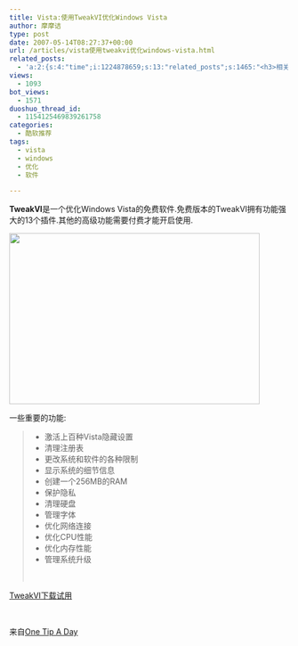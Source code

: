 ```yaml
---
title: Vista:使用TweakVI优化Windows Vista
author: 摩摩诘
type: post
date: 2007-05-14T08:27:37+00:00
url: /articles/vista使用tweakvi优化windows-vista.html
related_posts:
  - 'a:2:{s:4:"time";i:1224878659;s:13:"related_posts";s:1465:"<h3>相关日志</h3><ul class="related_post"><li><a href="http://www.digglife.cn/articles/clean-up-desktop-improve-productivity-2.html" title="彻底清空桌面,让启动程序更加高效Part.2">彻底清空桌面,让启动程序更加高效Part.2</a></li><li><a href="http://www.digglife.cn/articles/clean-up-desktop-improve-productivity-1.html" title="彻底清空桌面,让启动程序更加高效Part.1">彻底清空桌面,让启动程序更加高效Part.1</a></li><li><a href="http://www.digglife.cn/articles/vista-theme-visual-style-download.html" title="7个漂亮的Vista主题(视觉样式)下载">7个漂亮的Vista主题(视觉样式)下载</a></li><li><a href="http://www.digglife.cn/articles/custom-windows-interface-tools.html" title="9个工具打造焕然一新的Windows界面">9个工具打造焕然一新的Windows界面</a></li><li><a href="http://www.digglife.cn/articles/windows-vista-sp1-download.html" title="Windows Vista SP1简体中文独立安装包官方下载">Windows Vista SP1简体中文独立安装包官方下载</a></li><li><a href="http://www.digglife.cn/articles/free-clipboard-manager-clipx.html" title="小巧的Windows剪切板管理器:ClipX">小巧的Windows剪切板管理器:ClipX</a></li><li><a href="http://www.digglife.cn/articles/registry-searcher-editor-regscanner.html" title="免费好用的Windows注册表搜索编辑工具RegScanner">免费好用的Windows注册表搜索编辑工具RegScanner</a></li></ul>";}'
views:
  - 1093
bot_views:
  - 1571
duoshuo_thread_id:
  - 1154125469839261758
categories:
  - 酷软推荐
tags:
  - vista
  - windows
  - 优化
  - 软件

---
```

**TweakVI**是一个优化Windows Vista的免费软件.免费版本的TweakVI拥有功能强大的13个插件.其他的高级功能需要付费才能开启使用. 

<a href="https://www.digglife.net/wp-content/uploads/3/379/2007/05/windowslivewritervistatweakviwindowsvista-e4c2tweakvi-m4.jpg" atomicselection="true"><img height="307" src="https://www.digglife.net/wp-content/uploads/3/379/2007/05/windowslivewritervistatweakviwindowsvista-e4c2tweakvi-m-thumb2.jpg" width="450" /></a> 

一些重要的功能: 

>   * 激活上百种Vista隐藏设置 
>   * 清理注册表 
>   * 更改系统和软件的各种限制 
>   * 显示系统的细节信息 
>   * 创建一个256MB的RAM 
>   * 保护隐私 
>   * 清理硬盘&nbsp; 
>   * 管理字体&nbsp; 
>   * 优化网络连接 
>   * 优化CPU性能 
>   * 优化内存性能 
>   * 管理系统升级&nbsp;
> 
> &nbsp;

[TweakVI下载试用][1]

&nbsp;

来自[One Tip A Day][2]

 [1]: http://www.totalidea.com/content/tweakvi/tweakvi-index.html
 [2]: http://www.onetipaday.com
